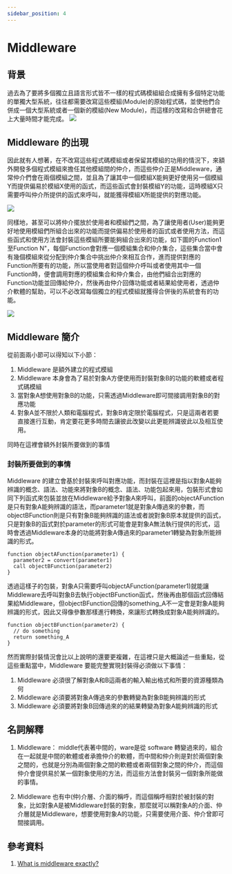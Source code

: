 ```yaml
---
sidebar_position: 4
---
```


# Middleware


## 背景

過去為了要將多個獨立且語言形式皆不一樣的程式碼模組組合成擁有多個特定功能的單獨大型系統，往往都需要改寫這些模組(Module)的原始程式碼，並使他們合併成一個大型系統或者一個新的模組(New Module)，而這樣的改寫和合併總會花上大量時間才能完成。
![](https://res.cloudinary.com/dqfxgtyoi/image/upload/v1636099819/blog/middleware/merge2NewModule_us6gfy.png)


## Middleware 的出現

因此就有人想著，在不改寫這些程式碼模組或者保留其模組的功用的情況下，來額外開發多個程式模組來擔任其他模組間的仲介，而這些仲介正是Middleware，通常仲介們會在兩個模組之間，並且為了讓其中一個模組X能夠更好使用另一個模組Y而提供偏易於模組X使用的函式，而這些函式會封裝模組Y的功能，這時模組X只需要呼叫仲介所提供的函式來呼叫，就能獲得模組X所能提供的對應功能。

![](https://res.cloudinary.com/dqfxgtyoi/image/upload/v1636113062/blog/middleware/simpleMiddleware_saw0df.png)


同樣地，甚至可以將仲介擺放於使用者和模組們之間，為了讓使用者(User)能夠更好地使用模組們所組合出來的功能而提供偏易於使用者的函式或者使用方法，而這些函式和使用方法會封裝這些模組所要能夠組合出來的功能，如下圖的Function1至Function N"，每個Function會對應一個模組集合和仲介集合，這些集合當中會有幾個模組來從分配到仲介集合中挑出仲介來相互合作，進而提供對應的Function所要有的功能，所以當使用者對這個仲介呼叫或者使用其中一個Function時，便會調用對應的模組集合和仲介集合，由他們組合出對應的Function功能並回傳給仲介，然後再由仲介回傳功能或者結果給使用者，透過仲介軟體的幫助，可以不必改寫每個獨立的程式模組就獲得合併後的系統會有的功能。

![](https://res.cloudinary.com/dqfxgtyoi/image/upload/v1636114216/blog/middleware/user_set_middleware_jv0iut.png)




## Middleware 簡介
從前面兩小節可以得知以下小節：
1. Middleware 是額外建立的程式模組
2. Middleware 本身會為了易於對象A方便使用而封裝對象B的功能的軟體或者程式碼模組
3. 當對象A想使用對象B的功能，只需透過Middleware即可間接調用對象B的對應功能
4. 對象A並不限於人類和電腦程式，對象B肯定限於電腦程式，只是這兩者若要直接進行互動，肯定要花更多時間去讓彼此改變以此更能辨識彼此以及相互使用。

同時在這裡會額外封裝所要做到的事情

### 封裝所要做到的事情
Middleware 的建立會基於封裝來呼叫對應功能，而封裝在這裡是指以對象A能夠辨識的概念、語法、功能來將對象B的概念、語法、功能包起來用，包裝形式會如同下列函式來包裝並放在Middleware給予對象A來呼叫，前面的objectAFunction是只有對象A能夠辨識的語法，而parameter1就是對象A傳過來的參數，而objectBFunction則是只有對象B能夠辨識的語法或者說對象B原本就提供的函式，只是對象B的函式對於parameter的形式可能會是對象A無法執行提供的形式，這時會透過Middleware本身的功能將對象A傳過來的parameter1轉變為對象所能辨識的形式。

```
function objectAFunction(parameter1) {
  parameter2 = convert(parameter1)
  call objectBFunction(parameter2) 
}
```

透過這樣子的包裝，對象A只需要呼叫objectAFunction(parameter1)就能讓Middleware去呼叫對象B去執行objectBFunction函式，然後再由那個函式回傳結果給Middleware，但objectBFunction回傳的something_A不一定會是對象A能夠辨識的形式，因此又得像參數那樣進行轉換，來讓形式轉換成對象A能夠辨識的。

```
function objectBFunction(parameter2) {
  // do something
  return something_A
}

```

然而實際封裝情況會比以上說明的還要更複雜，在這裡只是大概論述一些重點，從這些重點當中，Middleware 要能完整實現封裝得必須做以下事情：
1. Middleware 必須很了解對象A和B這兩者的輸入輸出格式和所要的資源種類為何
2. Middleware 必須要將對象A傳過來的參數轉變為對象B能夠辨識的形式
3. Middleware 必須要將對象B回傳過來的的結果轉變為對象A能夠辨識的形式


## 名詞解釋
1. Middleware： middle代表著中間的，ware是從 software 轉變過來的，組合在一起就是中間的軟體或者承擔仲介的軟體，而中間和仲介則是對於兩個對象之間的，也就是分別為兩個對象之間的軟體或者兩個對象之間的仲介，而這個仲介會提供易於某一個對象使用的方法，而這些方法會封裝另一個對象所能做的事情。

2. Middleware 也有中(仲)介層、介面的稱呼，而這個稱呼相對於被封裝的對象，比如對象A是被Middleware封裝的對象，那麼就可以稱對象A的介面、仲介層就是Middleware，想要使用對象A的功能，只需要使用介面、仲介曾即可間接調用。

## 參考資料
1. [What is middleware exactly?](https://stackoverflow.com/questions/2904854/what-is-middleware-exactly)